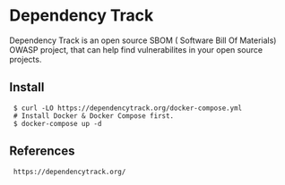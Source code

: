 Dependency Track
=====

Dependency Track is an open source SBOM ( Software Bill Of Materials) OWASP project, 
that can help find vulnerabilites in your open source projects. 

Install
-------

     $ curl -LO https://dependencytrack.org/docker-compose.yml
     # Install Docker & Docker Compose first.
     $ docker-compose up -d

References
----------

     https://dependencytrack.org/
